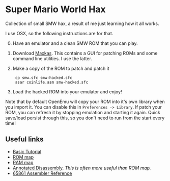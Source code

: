 Super Mario World Hax
=====================

Collection of small SMW hax, a result of me just learning how it all works.

I use OSX, so the following instructions are for that.

0. Have an emulator and a clean SMW ROM that you can play.
1. Download [Maxkas](http://www.smwcentral.net/?p=section&a=details&id=4631). This contains a GUI for patching ROMs and some command line utilities. I use the latter.
2. Make a copy of the ROM to patch and patch it

        cp smw.sfc smw-hacked.sfc
        asar coinlife.asm smw-hacked.sfc

3. Load the hacked ROM into your emulator and enjoy!

Note that by default OpenEmu will copy your ROM into it's own library when you import it. You can disable this in
`Preferences -> Library`. If patch your ROM, you can refresh it by stopping
emulation and starting it again. Quick save/load persist through this, so you
don't need to run from the start every time!

Useful links
------------

* [Basic Tutorial](http://www.smwcentral.net/?p=viewthread&t=47188&page=1#p761832)
* [ROM map](http://www.smwcentral.net/?p=map&type=rom)
* [RAM map](http://www.smwcentral.net/?p=map&type=ram)
* [Annotated Disassembly](http://www.smwcentral.net/?p=section&a=details&id=4727).
  _This is often more useful than ROM map._
* [65861 Assembler Reference](http://wiki.superfamicom.org/snes/show/65816+Reference)
